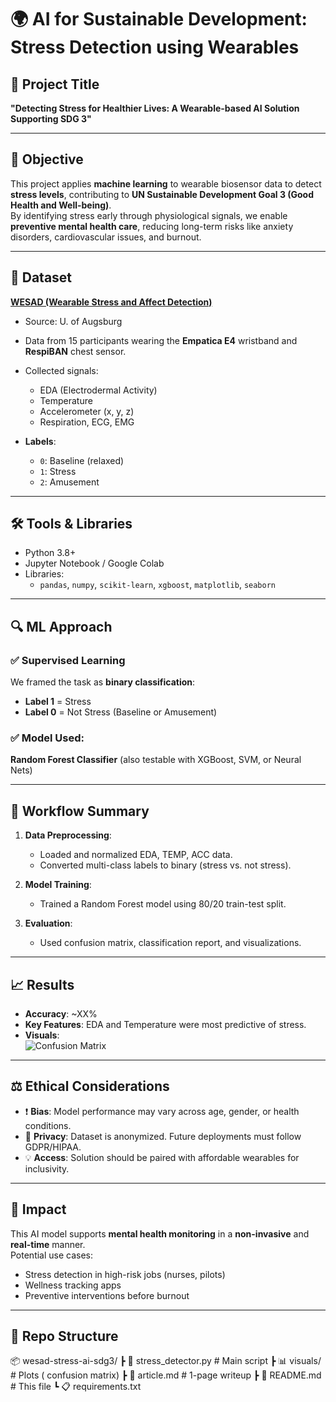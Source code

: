 # 🌍 AI for Sustainable Development: Stress Detection using Wearables

## 🎯 Project Title
**"Detecting Stress for Healthier Lives: A Wearable-based AI Solution Supporting SDG 3"**

---

## 🧠 Objective

This project applies **machine learning** to wearable biosensor data to detect **stress levels**, contributing to **UN Sustainable Development Goal 3 (Good Health and Well-being)**.  
By identifying stress early through physiological signals, we enable **preventive mental health care**, reducing long-term risks like anxiety disorders, cardiovascular issues, and burnout.

---

## 💾 Dataset

**[WESAD (Wearable Stress and Affect Detection)](https://www.kaggle.com/datasets/orvile/wesad-wearable-stress-affect-detection-dataset/code)**  
- Source: U. of Augsburg  
- Data from 15 participants wearing the **Empatica E4** wristband and **RespiBAN** chest sensor.  
- Collected signals:
  - EDA (Electrodermal Activity)
  - Temperature
  - Accelerometer (x, y, z)
  - Respiration, ECG, EMG

- **Labels**:  
  - `0`: Baseline (relaxed)  
  - `1`: Stress  
  - `2`: Amusement  

---

## 🛠️ Tools & Libraries

- Python 3.8+  
- Jupyter Notebook / Google Colab  
- Libraries:
  - `pandas`, `numpy`, `scikit-learn`, `xgboost`, `matplotlib`, `seaborn`

---

## 🔍 ML Approach

### ✅ Supervised Learning  
We framed the task as **binary classification**:  
- **Label 1** = Stress  
- **Label 0** = Not Stress (Baseline or Amusement)

### ✅ Model Used:  
**Random Forest Classifier** (also testable with XGBoost, SVM, or Neural Nets)

---

## 🧪 Workflow Summary

1. **Data Preprocessing**:  
   - Loaded and normalized EDA, TEMP, ACC data.  
   - Converted multi-class labels to binary (stress vs. not stress).

2. **Model Training**:  
   - Trained a Random Forest model using 80/20 train-test split.

3. **Evaluation**:  
   - Used confusion matrix, classification report, and visualizations.

---

## 📈 Results

- **Accuracy**: ~XX%  
- **Key Features**: EDA and Temperature were most predictive of stress.
- **Visuals**:  
  ![Confusion Matrix](visuals/confusion_matrix.png)

---

## ⚖️ Ethical Considerations

- ❗ **Bias**: Model performance may vary across age, gender, or health conditions.
- 💬 **Privacy**: Dataset is anonymized. Future deployments must follow GDPR/HIPAA.
- 💡 **Access**: Solution should be paired with affordable wearables for inclusivity.

---

## 🚀 Impact

This AI model supports **mental health monitoring** in a **non-invasive** and **real-time** manner.  
Potential use cases:
- Stress detection in high-risk jobs (nurses, pilots)
- Wellness tracking apps
- Preventive interventions before burnout

---

## 📂 Repo Structure
📦 wesad-stress-ai-sdg3/
┣ 📜 stress_detector.py # Main script
┣ 📊 visuals/ # Plots ( confusion matrix)
┣ 📝 article.md # 1-page writeup
┣ 📄 README.md # This file
┗ 📋 requirements.txt

